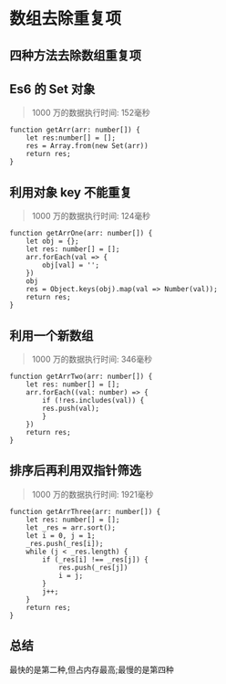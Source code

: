 
# 数组去除重复项
## 四种方法去除数组重复项

## Es6 的 Set 对象
> 1000 万的数据执行时间: 152毫秒

```
function getArr(arr: number[]) {
    let res:number[] = [];
    res = Array.from(new Set(arr))
    return res;
}
```

## 利用对象 key 不能重复
> 1000 万的数据执行时间: 124毫秒

```
function getArrOne(arr: number[]) {
    let obj = {};
    let res: number[] = [];
    arr.forEach(val => {
        obj[val] = '';
    })
    obj
    res = Object.keys(obj).map(val => Number(val));
    return res;
}
```

## 利用一个新数组
> 1000 万的数据执行时间: 346毫秒


```
function getArrTwo(arr: number[]) {
    let res: number[] = [];
    arr.forEach((val: number) => {
        if (!res.includes(val)) {
        res.push(val);
        }
    })
    return res;
}
```

## 排序后再利用双指针筛选
> 1000 万的数据执行时间: 1921毫秒

```
function getArrThree(arr: number[]) {
    let res: number[] = [];
    let _res = arr.sort();
    let i = 0, j = 1;
    _res.push(_res[i]);
    while (j < _res.length) {
        if (_res[i] !== _res[j]) {
            res.push(_res[j])
            i = j;
        }
        j++;
    }
    return res;
}
```

## 总结
最快的是第二种,但占内存最高;最慢的是第四种